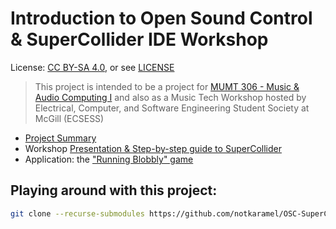 # Introduction to Open Sound Control & SuperCollider IDE Workshop

License: [CC BY-SA 4.0](https://creativecommons.org/licenses/by-sa/4.0/), or see [LICENSE](./LICENSE)
> This project is intended to be a project for [MUMT 306 - Music & Audio Computing I](https://www.music.mcgill.ca/~gary/306/) and also as a Music Tech Workshop hosted by Electrical, Computer, and Software Engineering Student Society at McGill (ECSESS)

- [Project Summary](https://notkaramel.github.io/OSC-SuperCollider-Workshop/)
- Workshop [Presentation & Step-by-step guide to SuperCollider](https://notkaramel.github.io/OSC-SuperCollider-Workshop/presentation/)
- Application: the ["Running Blobbly" game](https://github.com/notkaramel/RunningBlobby)

## Playing around with this project:
```sh
git clone --recurse-submodules https://github.com/notkaramel/OSC-SuperCollider-Workshop.git
```